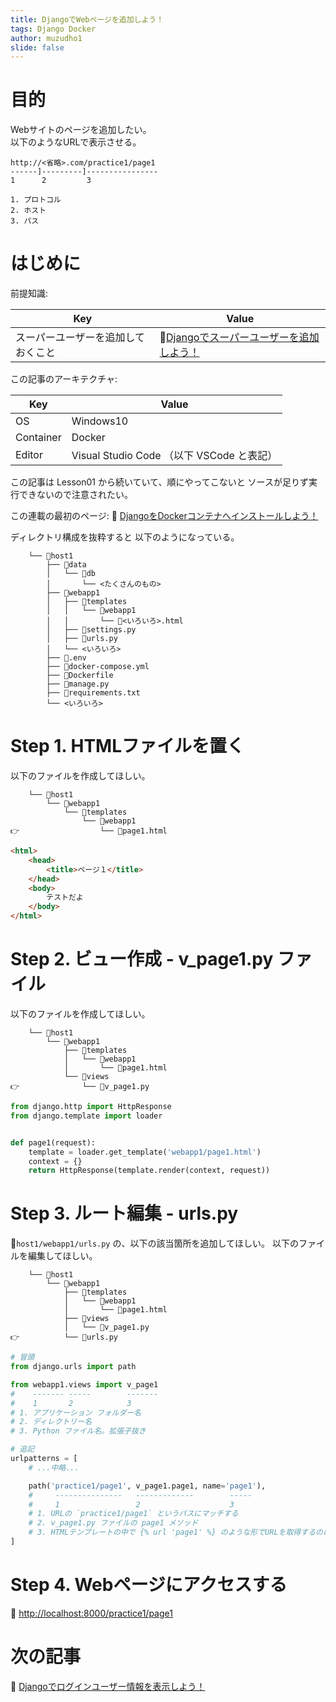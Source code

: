 ```yaml
---
title: DjangoでWebページを追加しよう！
tags: Django Docker
author: muzudho1
slide: false
---
```

# 目的

Webサイトのページを追加したい。  
以下のようなURLで表示させる。  

```plain
http://<省略>.com/practice1/page1
------]---------]----------------
1      2         3

1. プロトコル
2. ホスト
3. パス
```

# はじめに

前提知識:  

| Key                                | Value                                                                                            |
| ---------------------------------- | ------------------------------------------------------------------------------------------------ |
| スーパーユーザーを追加しておくこと | 📖[Djangoでスーパーユーザーを追加しよう！](https://qiita.com/muzudho1/items/cf21fa75e23e1f987153) |

この記事のアーキテクチャ:  

| Key       | Value                                     |
| --------- | ----------------------------------------- |
| OS        | Windows10                                 |
| Container | Docker                                    |
| Editor    | Visual Studio Code （以下 VSCode と表記） |

この記事は Lesson01 から続いていて、順にやってこないと ソースが足りず実行できないので注意されたい。  

この連載の最初のページ: 📖 [DjangoをDockerコンテナへインストールしよう！](https://qiita.com/muzudho1/items/eb0df0ea604e1fd9cdae)  

ディレクトリ構成を抜粋すると 以下のようになっている。  

```plaintext
    └── 📂host1
        ├── 📂data
        │   └── 📂db
        │       └── <たくさんのもの>
        ├── 📂webapp1
        │   ├── 📂templates
        │   │   └── 📂webapp1
        │   │       └── 📄<いろいろ>.html
        │   ├── 📄settings.py
        │   ├── 📄urls.py
        │   └── <いろいろ>
        ├── 📄.env
        ├── 🐳docker-compose.yml
        ├── 🐳Dockerfile
        ├── 📄manage.py
        ├── 📄requirements.txt
        └── <いろいろ>
```

# Step 1. HTMLファイルを置く

以下のファイルを作成してほしい。

```plaintext
    └── 📂host1
        └── 📂webapp1
            └── 📂templates
                └── 📂webapp1
👉                  └── 📄page1.html
```

```html
<html>
    <head>
        <title>ページ１</title>
    </head>
    <body>
        テストだよ
    </body>
</html>
```

# Step 2. ビュー作成 - v_page1.py ファイル

以下のファイルを作成してほしい。  

```plaintext
    └── 📂host1
        └── 📂webapp1
            ├── 📂templates
            │   └── 📂webapp1
            │       └── 📄page1.html
            └── 📂views
👉              └── 📄v_page1.py
```

```py
from django.http import HttpResponse
from django.template import loader


def page1(request):
    template = loader.get_template('webapp1/page1.html')
    context = {}
    return HttpResponse(template.render(context, request))
```

# Step 3. ルート編集 - urls.py

📄`host1/webapp1/urls.py` の、以下の該当箇所を追加してほしい。
以下のファイルを編集してほしい。  

```plaintext
    └── 📂host1
        └── 📂webapp1
            ├── 📂templates
            │   └── 📂webapp1
            │       └── 📄page1.html
            ├── 📂views
            │   └── 📄v_page1.py
👉          └── 📄urls.py
```

```py
# 冒頭
from django.urls import path

from webapp1.views import v_page1
#    ------- -----        -------
#    1       2            3
# 1. アプリケーション フォルダー名
# 2. ディレクトリー名
# 3. Python ファイル名。拡張子抜き

# 追記
urlpatterns = [
    # ...中略...

    path('practice1/page1', v_page1.page1, name='page1'),
    #     ---------------   -------------        -----
    #     1                 2                    3
    # 1. URLの `practice1/page1` というパスにマッチする
    # 2. v_page1.py ファイルの page1 メソッド
    # 3. HTMLテンプレートの中で {% url 'page1' %} のような形でURLを取得するのに使える
]
```

# Step 4. Webページにアクセスする

📖 [http://localhost:8000/practice1/page1](http://localhost:8000/practice1/page1)  

# 次の記事

📖 [Djangoでログインユーザー情報を表示しよう！](https://qiita.com/muzudho1/items/9f1ae4d0debc0b8aa4b1)  
